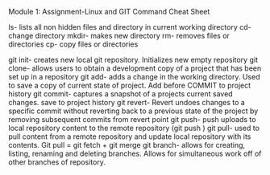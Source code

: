 Module 1: Assignment-Linux and GIT Command Cheat Sheet

ls- lists all non hidden files and directory in current working directory
cd- change directory
mkdir- makes new directory 
rm- removes files or directories
cp- copy files or directories


git init- creates new local git repository. Initializes new empty repository
git clone- allows users to obtain a development copy of a project that has been set up in a repository
git add- adds a change in the working directory. Used to save a copy of current state of project. Add before COMMIT to project history
git commit- captures a snapshot of a projects current saved changes. save to project history
git revert- Revert undoes changes to a specific commit without reverting back to a previous state of the project by removing subsequent commits from revert point
git push- push uploads to local repository content to the remote repository (git push <remote> <branch>)
git pull- used to pull content from a remote repository and update local repository with its contents. Git pull = git fetch + git merge
git branch- allows for creating, listing, renaming and deleting branches. Allows for simultaneous work off of other branches of repository. 

